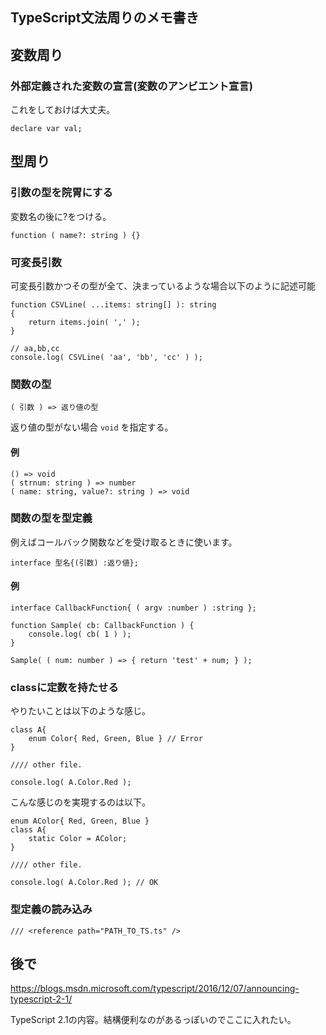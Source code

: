 ## TypeScript文法周りのメモ書き


## 変数周り

### 外部定義された変数の宣言(変数のアンビエント宣言)

これをしておけば大丈夫。

```
declare var val;
```

## 型周り

### 引数の型を院胃にする

変数名の後に?をつける。

```
function ( name?: string ) {}
```

### 可変長引数

可変長引数かつその型が全て、決まっているような場合以下のように記述可能

```
function CSVLine( ...items: string[] ): string
{
	return items.join( ',' );
}

// aa,bb,cc
console.log( CSVLine( 'aa', 'bb', 'cc' ) );
```

### 関数の型

```
( 引数 ) => 返り値の型
```

返り値の型がない場合 `void` を指定する。

#### 例

```
() => void
( strnum: string ) => number
( name: string, value?: string ) => void
```

### 関数の型を型定義

例えばコールバック関数などを受け取るときに使います。

```
interface 型名{(引数) :返り値};
```

#### 例

```
interface CallbackFunction{ ( argv :number ) :string };

function Sample( cb: CallbackFunction ) {
	console.log( cb( 1 ) );
}

Sample( ( num: number ) => { return 'test' + num; } );
```
### classに定数を持たせる

やりたいことは以下のような感じ。

```
class A{
	enum Color{ Red, Green, Blue } // Error
}

//// other file.

console.log( A.Color.Red );
```

こんな感じのを実現するのは以下。

```
enum AColor{ Red, Green, Blue }
class A{
	static Color = AColor;
}

//// other file.

console.log( A.Color.Red ); // OK
```

### 型定義の読み込み

```
/// <reference path="PATH_TO_TS.ts" />
```

## 後で

https://blogs.msdn.microsoft.com/typescript/2016/12/07/announcing-typescript-2-1/

TypeScript 2.1の内容。結構便利なのがあるっぽいのでここに入れたい。

